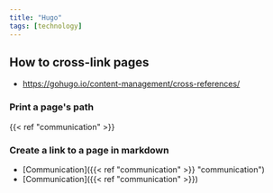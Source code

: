 ```yaml
---
title: "Hugo"
tags: [technology]
---
```


## How to cross-link pages
- https://gohugo.io/content-management/cross-references/

### Print a page's path
{{< ref "communication" >}}

### Create a link to a page in markdown
- [Communication]({{< ref "communication" >}} "communication")
- [Communication]({{< ref "communication" >}})